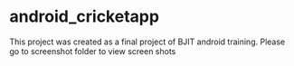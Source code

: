 # android_cricketapp
This project was created as a final project of BJIT android training. 
Please go to screenshot folder to view screen shots

